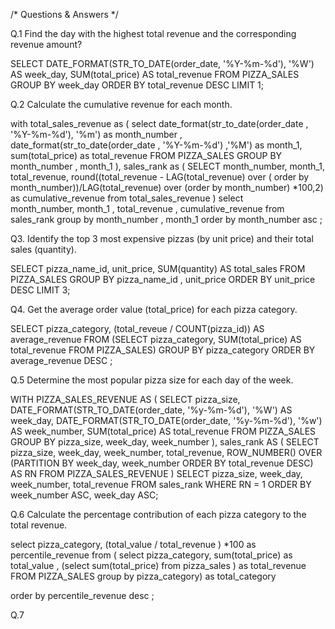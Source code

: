 /* Questions & Answers */

Q.1 Find the day with the highest total revenue and the corresponding revenue amount?

SELECT 
    DATE_FORMAT(STR_TO_DATE(order_date, '%Y-%m-%d'),
            '%W') AS week_day,
    SUM(total_price) AS total_revenue
FROM
    PIZZA_SALES
GROUP BY week_day
ORDER BY total_revenue DESC
LIMIT 1;




Q.2 Calculate the cumulative revenue for each month.

with 
total_sales_revenue as
( select 
	 date_format(str_to_date(order_date , '%Y-%m-%d'), '%m') as month_number ,
     date_format(str_to_date(order_date , '%Y-%m-%d') ,'%M') as month_1,
     sum(total_price) as total_revenue
     FROM PIZZA_SALES
     GROUP BY month_number , month_1 ),
sales_rank as
		( SELECT 
				month_number,
				month_1,
                total_revenue,
                round((total_revenue - LAG(total_revenue) over ( order by month_number))/LAG(total_revenue) over (order by month_number) *100,2) as cumulative_revenue
				from 
                total_sales_revenue
                )
	select   
			month_number,
			month_1 ,
			total_revenue ,
            cumulative_revenue
	from 
		sales_rank
	group by 
			month_number , month_1
	order by 
			month_number  asc ;





Q3. Identify the top 3 most expensive pizzas (by unit price) and their total sales (quantity).
  
   SELECT 
    pizza_name_id, unit_price, SUM(quantity) AS total_sales
FROM
    PIZZA_SALES
GROUP BY pizza_name_id , unit_price
ORDER BY unit_price DESC
LIMIT 3;



Q4. Get the average order value (total_price) for each pizza category.

SELECT 
    pizza_category,
    (total_reveue / COUNT(pizza_id)) AS average_revenue
FROM
    (SELECT 
        pizza_category, SUM(total_price) AS total_revenue
    FROM
        PIZZA_SALES)
GROUP BY pizza_category
ORDER BY average_revenue DESC
  ;




Q.5 Determine the most popular pizza size for each day of the week.

WITH PIZZA_SALES_REVENUE AS (
    SELECT 
        pizza_size,
        DATE_FORMAT(STR_TO_DATE(order_date, '%y-%m-%d'), '%W') AS week_day,
        DATE_FORMAT(STR_TO_DATE(order_date, '%y-%m-%d'), '%w') AS week_number,
        SUM(total_price) AS total_revenue
    FROM
        PIZZA_SALES
    GROUP BY 
        pizza_size, week_day, week_number
),
sales_rank AS (
    SELECT 
        pizza_size,
        week_day,
        week_number,
        total_revenue,
        ROW_NUMBER() OVER (PARTITION BY week_day, week_number ORDER BY total_revenue DESC) AS RN
    FROM
        PIZZA_SALES_REVENUE
)
SELECT 
    pizza_size,
    week_day,
    week_number,
    total_revenue
FROM 
    sales_rank
WHERE 
    RN = 1
ORDER BY 
    week_number ASC, week_day ASC;



Q.6 Calculate the percentage contribution of each pizza category to the total revenue.


select
	  pizza_category,
      (total_value / total_revenue ) *100 as percentile_revenue
      from
		( select
          pizza_category,
          sum(total_price) as total_value ,
          (select sum(total_price) from pizza_sales ) as total_revenue
FROM PIZZA_SALES
group by pizza_category) as total_category

order by 
percentile_revenue  desc ;


Q.7  


